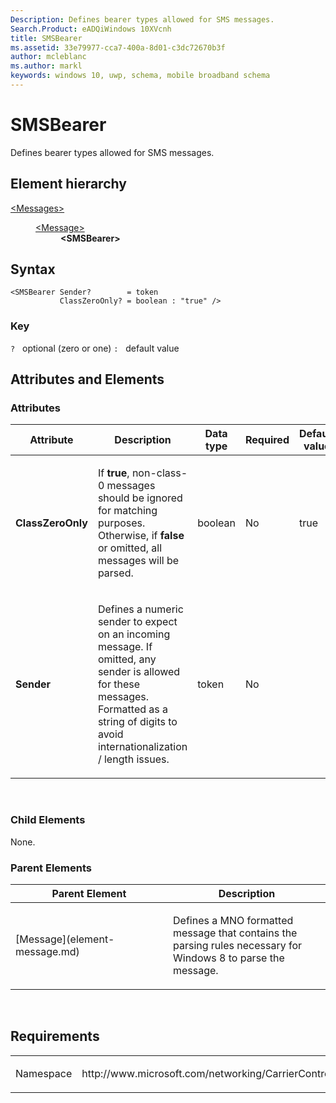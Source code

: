 ```yaml
---
Description: Defines bearer types allowed for SMS messages.
Search.Product: eADQiWindows 10XVcnh
title: SMSBearer
ms.assetid: 33e79977-cca7-400a-8d01-c3dc72670b3f
author: mcleblanc
ms.author: markl
keywords: windows 10, uwp, schema, mobile broadband schema
---
```


# SMSBearer


Defines bearer types allowed for SMS messages.

## Element hierarchy

<dl>
<dt><a href="element-messages.md">&lt;Messages&gt;</a></dt>
<dd>
<dl>
<dt><a href="element-message.md">&lt;Message&gt;</a></dt>
<dd><b>&lt;SMSBearer&gt;</b></dd>
</dl>
</dd>
</dl>

## Syntax

``` syntax
<SMSBearer Sender?        = token
           ClassZeroOnly? = boolean : "true" />
```

### Key

`?`   optional (zero or one)
`:`   default value
## Attributes and Elements


### Attributes

<table>
<colgroup>
<col width="20%" />
<col width="20%" />
<col width="20%" />
<col width="20%" />
<col width="20%" />
</colgroup>
<thead>
<tr class="header">
<th>Attribute</th>
<th>Description</th>
<th>Data type</th>
<th>Required</th>
<th>Default value</th>
</tr>
</thead>
<tbody>
<tr class="odd">
<td><strong>ClassZeroOnly</strong></td>
<td><p>If <strong>true</strong>, non-class-0 messages should be ignored for matching purposes. Otherwise, if <strong>false</strong> or omitted, all messages will be parsed.</p></td>
<td>boolean</td>
<td>No</td>
<td>true</td>
</tr>
<tr class="even">
<td><strong>Sender</strong></td>
<td><p>Defines a numeric sender to expect on an incoming message. If omitted, any sender is allowed for these messages. Formatted as a string of digits to avoid internationalization / length issues.</p></td>
<td>token</td>
<td>No</td>
<td></td>
</tr>
</tbody>
</table>

 

### Child Elements

None.

### Parent Elements

<table>
<colgroup>
<col width="50%" />
<col width="50%" />
</colgroup>
<thead>
<tr class="header">
<th>Parent Element</th>
<th>Description</th>
</tr>
</thead>
<tbody>
<tr class="odd">
<td>[Message](element-message.md)</td>
<td><p>Defines a MNO formatted message that contains the parsing rules necessary for Windows 8 to parse the message.</p></td>
</tr>
</tbody>
</table>

 

## Requirements

<table>
<colgroup>
<col width="50%" />
<col width="50%" />
</colgroup>
<tbody>
<tr class="odd">
<td><p>Namespace</p></td>
<td><p>http://www.microsoft.com/networking/CarrierControl/WWAN/v1</p></td>
</tr>
</tbody>
</table>

 

 



